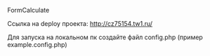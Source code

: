 FormCalculate

Ссылка на deploy проекта: http://cz75154.tw1.ru/

Для запуска на локальном пк создайте файл config.php (пример example.config.php)